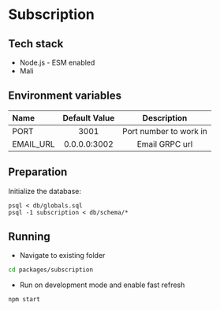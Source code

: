 # Subscription

## Tech stack

- Node.js - ESM enabled
- Mali

## Environment variables

| Name      | Default Value |      Description       |
| :-------- | :-----------: | :--------------------: |
| PORT      |     3001      | Port number to work in |
| EMAIL_URL | 0.0.0.0:3002  |     Email GRPC url     |

## Preparation

Initialize the database:

    psql < db/globals.sql
    psql -1 subscription < db/schema/*

## Running

- Navigate to existing folder

```bash
cd packages/subscription
```

- Run on development mode and enable fast refresh

```bash
npm start
```
